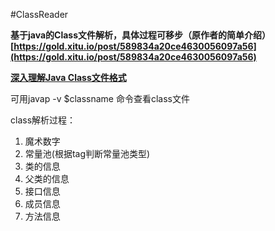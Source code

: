 #ClassReader

**基于java的Class文件解析，具体过程可移步（原作者的简单介绍）[https://gold.xitu.io/post/589834a20ce4630056097a56](https://gold.xitu.io/post/589834a20ce4630056097a56)**  

**[深入理解Java Class文件格式](http://blog.csdn.net/zhangjg_blog/article/details/21486985)**

可用javap -v $classname 命令查看class文件

class解析过程：
1. 魔术数字
2. 常量池(根据tag判断常量池类型)
3. 类的信息
4. 父类的信息
5. 接口信息
6. 成员信息
7. 方法信息
